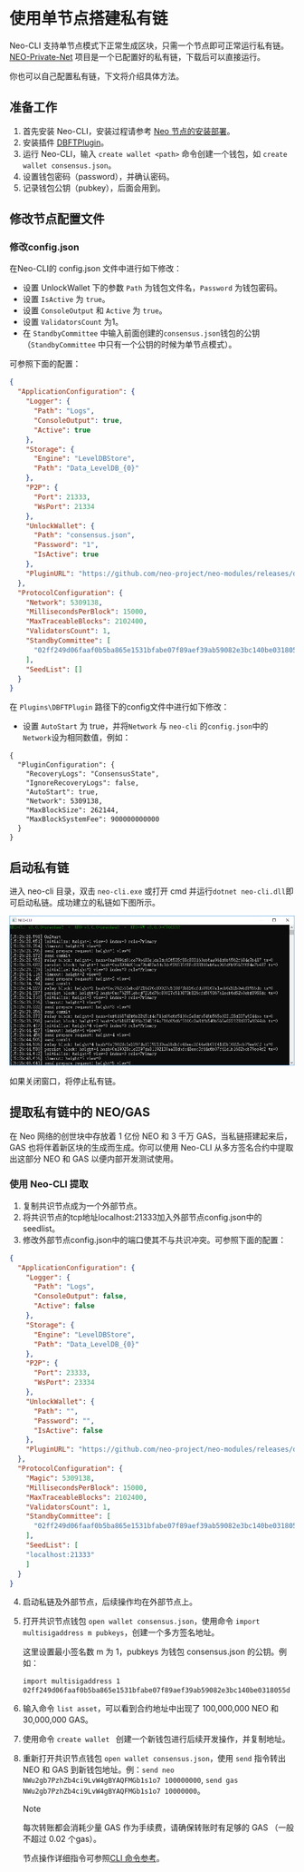 # 使用单节点搭建私有链

Neo-CLI 支持单节点模式下正常生成区块，只需一个节点即可正常运行私有链。[NEO-Private-Net](https://github.com/neo-ngd/NEO-Private-Net) 项目是一个已配置好的私有链，下载后可以直接运行。

你也可以自己配置私有链，下文将介绍具体方法。

## 准备工作

1. 首先安装 Neo-CLI，安装过程请参考 [Neo 节点的安装部署](../../../node/cli/setup.md)。
2. 安装插件 [DBFTPlugin](https://github.com/neo-project/neo-modules/releases/download/v3.0.0-rc3/DBFTPlugin.zip)。
3. 运行 Neo-CLI，输入 `create wallet <path>` 命令创建一个钱包，如 `create wallet consensus.json`。
4. 设置钱包密码（password），并确认密码。 
5. 记录钱包公钥（pubkey），后面会用到。

## 修改节点配置文件

### 修改config.json

在Neo-CLI的 config.json 文件中进行如下修改：

- 设置 UnlockWallet 下的参数 `Path` 为钱包文件名，`Password` 为钱包密码。
- 设置 `IsActive` 为 `true`。
- 设置 `ConsoleOutput` 和 `Active`  为 `true`。
- 设置 `ValidatorsCount` 为1。
- 在 `StandbyCommittee` 中输入前面创建的`consensus.json`钱包的公钥（`StandbyCommittee` 中只有一个公钥的时候为单节点模式）。

可参照下面的配置：

```json
{
  "ApplicationConfiguration": {
    "Logger": {
      "Path": "Logs",
      "ConsoleOutput": true,
      "Active": true
    },
    "Storage": {
      "Engine": "LevelDBStore",
      "Path": "Data_LevelDB_{0}"
    },
    "P2P": {
      "Port": 21333,
      "WsPort": 21334
    },
    "UnlockWallet": {
      "Path": "consensus.json",
      "Password": "1",
      "IsActive": true
    },
    "PluginURL": "https://github.com/neo-project/neo-modules/releases/download/v{1}/{0}.zip"
  },
  "ProtocolConfiguration": {
    "Network": 5309138,
    "MillisecondsPerBlock": 15000,
    "MaxTraceableBlocks": 2102400,
    "ValidatorsCount": 1,
    "StandbyCommittee": [
      "02ff249d06faaf0b5ba865e1531bfabe07f89aef39ab59082e3bc140be0318055d"
    ],
    "SeedList": []
  }
}
```

在 `Plugins\DBFTPlugin` 路径下的config文件中进行如下修改：

- 设置 `AutoStart` 为 true，并将`Network` 与 `neo-cli` 的`config.json`中的`Network`设为相同数值，例如：

```
{
  "PluginConfiguration": {
    "RecoveryLogs": "ConsensusState",
    "IgnoreRecoveryLogs": false,
    "AutoStart": true,
    "Network": 5309138,
    "MaxBlockSize": 262144,
    "MaxBlockSystemFee": 900000000000
  }
}
```

## 启动私有链

进入 neo-cli 目录，双击 `neo-cli.exe` 或打开 cmd 并运行`dotnet neo-cli.dll`即可启动私链。成功建立的私链如下图所示。

![](../assets/solo.png)

如果关闭窗口，将停止私有链。

## 提取私有链中的 NEO/GAS

在 Neo 网络的创世块中存放着 1 亿份 NEO 和 3 千万 GAS，当私链搭建起来后，GAS 也将伴着新区块的生成而生成。你可以使用 Neo-CLI 从多方签名合约中提取出这部分 NEO 和 GAS 以便内部开发测试使用。

### 使用 Neo-CLI 提取

1. 复制共识节点成为一个外部节点。
2. 将共识节点的tcp地址localhost:21333加入外部节点config.json中的seedlist。
3. 修改外部节点config.json中的端口使其不与共识冲突。可参照下面的配置：

```json
{
  "ApplicationConfiguration": {
    "Logger": {
      "Path": "Logs",
      "ConsoleOutput": false,
      "Active": false
    },
    "Storage": {
      "Engine": "LevelDBStore",
      "Path": "Data_LevelDB_{0}"
    },
    "P2P": {
      "Port": 23333,
      "WsPort": 23334
    },
    "UnlockWallet": {
      "Path": "",
      "Password": "",
      "IsActive": false
    },
    "PluginURL": "https://github.com/neo-project/neo-modules/releases/download/v{1}/{0}.zip"
  },
  "ProtocolConfiguration": {
    "Magic": 5309138,
    "MillisecondsPerBlock": 15000,
    "MaxTraceableBlocks": 2102400,
    "ValidatorsCount": 1,
    "StandbyCommittee": [
      "02ff249d06faaf0b5ba865e1531bfabe07f89aef39ab59082e3bc140be0318055d"
    ],
    "SeedList": [
    "localhost:21333"
    ]
  }
}
```

4. 启动私链及外部节点，后续操作均在外部节点上。

5. 打开共识节点钱包 `open wallet consensus.json`，使用命令 `import multisigaddress m pubkeys`，创建一个多方签名地址。

   这里设置最小签名数 m 为 1，pubkeys 为钱包 consensus.json 的公钥。例如：

    ``` 
   import multisigaddress 1 02ff249d06faaf0b5ba865e1531bfabe07f89aef39ab59082e3bc140be0318055d
    ```

6. 输入命令 `list asset`，可以看到合约地址中出现了 100,000,000 NEO 和 30,000,000 GAS。

7. 使用命令 `create wallet ` 创建一个新钱包进行后续开发操作，并复制地址。

8. 重新打开共识节点钱包 `open wallet consensus.json`，使用 `send` 指令转出 NEO 和 GAS 到新钱包地址。例：`send neo NWu2gb7PzhZb4ci9LvW4gBYAQFMGb1s1o7 100000000`, `send gas NWu2gb7PzhZb4ci9LvW4gBYAQFMGb1s1o7 10000000`。

   > [!Note]
   >
   > 每次转账都会消耗少量 GAS 作为手续费，请确保转账时有足够的 GAS （一般不超过 0.02 个gas）。

   节点操作详细指令可参照[CLI 命令参考](../../../node/cli/cli.md)。
